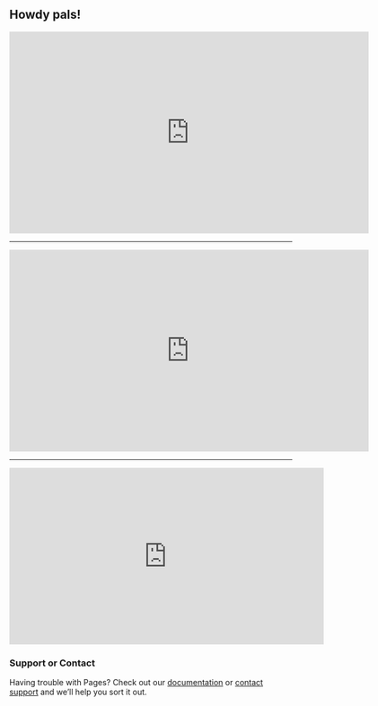 ## Howdy pals!

<iframe id="ls_embed_1614782201" src="https://livestream.com/accounts/10952998/events/9557603/player?width=640&height=360&enableInfoAndActivity=true&defaultDrawer=&autoPlay=true&mute=false" width="640" height="360" frameborder="0" scrolling="no" allowfullscreen> </iframe><script type="text/javascript" data-embed_id="ls_embed_1614782201" src="https://livestream.com/assets/plugins/referrer_tracking.js"></script>

------

<iframe id="ls_embed_1614782283" src="https://livestream.com/accounts/10952998/events/9557622/player?width=640&height=360&enableInfoAndActivity=true&defaultDrawer=&autoPlay=true&mute=false" width="640" height="360" frameborder="0" scrolling="no" allowfullscreen> </iframe><script type="text/javascript" data-embed_id="ls_embed_1614782283" src="https://livestream.com/assets/plugins/referrer_tracking.js"></script>

------

<iframe width="560" height="315" src="https://www.youtube.com/embed/UNUxJtpckPE" frameborder="0" allow="accelerometer; autoplay; clipboard-write; encrypted-media; gyroscope; picture-in-picture" allowfullscreen></iframe
  
  ------

### Support or Contact

Having trouble with Pages? Check out our [documentation](https://docs.github.com/categories/github-pages-basics/) or [contact support](https://support.github.com/contact) and we’ll help you sort it out.
